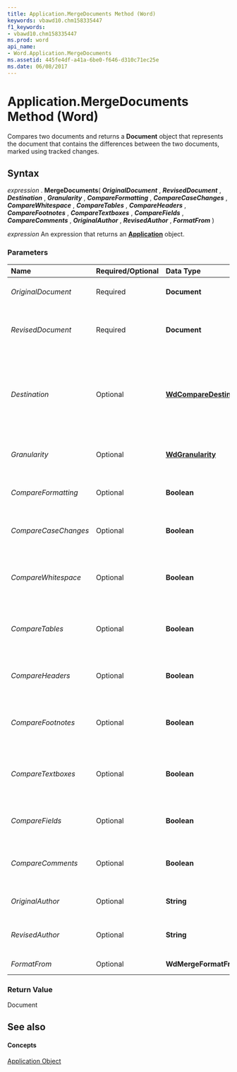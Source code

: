 ```yaml
---
title: Application.MergeDocuments Method (Word)
keywords: vbawd10.chm158335447
f1_keywords:
- vbawd10.chm158335447
ms.prod: word
api_name:
- Word.Application.MergeDocuments
ms.assetid: 445fe4df-a41a-6be0-f646-d310c71ec25e
ms.date: 06/08/2017
---
```



# Application.MergeDocuments Method (Word)

Compares two documents and returns a **Document** object that represents the document that contains the differences between the two documents, marked using tracked changes.


## Syntax

 _expression_ . **MergeDocuments**( **_OriginalDocument_** , **_RevisedDocument_** , **_Destination_** , **_Granularity_** , **_CompareFormatting_** , **_CompareCaseChanges_** , **_CompareWhitespace_** , **_CompareTables_** , **_CompareHeaders_** , **_CompareFootnotes_** , **_CompareTextboxes_** , **_CompareFields_** , **_CompareComments_** , **_OriginalAuthor_** , **_RevisedAuthor_** , **_FormatFrom_** )

 _expression_ An expression that returns an **[Application](application-object-word.md)** object.


### Parameters



|**Name**|**Required/Optional**|**Data Type**|**Description**|
|:-----|:-----|:-----|:-----|
| _OriginalDocument_|Required| **Document**|Specifies the path and file name of the original document.|
| _RevisedDocument_|Required| **Document**|Specifies the path and file name of the revised document to which to compare the original document.|
| _Destination_|Optional| **[WdCompareDestination](wdcomparedestination-enumeration-word.md)**|Specifies whether to create a new file or whether to mark the differences between the two documents in the original document or in the revised document. Default value is **wdCompareDestinationNew** .|
| _Granularity_|Optional| **[WdGranularity](wdgranularity-enumeration-word.md)**|Specifies whether changes are tracked by character or by word. Default value is **wdGranularityWordLevel** .|
| _CompareFormatting_|Optional| **Boolean**|Specifies whether to mark differences in formatting between the two documents. Default value is **True** .|
| _CompareCaseChanges_|Optional| **Boolean**|Specifies whether to mark differences in case between the two documents. Default value is **True** .|
| _CompareWhitespace_|Optional| **Boolean**|Specifies whether to mark differences in white space, such as paragraphs or spaces, between the two documents. Default value is **True** .|
| _CompareTables_|Optional| **Boolean**|Specifies whether to compare the differences in data contained in tables between the two documents. Default value is **True** .|
| _CompareHeaders_|Optional| **Boolean**|Specifies whether to compare differences in headers and footers between the two documents. Default value is **True** .|
| _CompareFootnotes_|Optional| **Boolean**|Specifies whether to compare differences in footnotes and endnotes between the two documents. Default value is **True** .|
| _CompareTextboxes_|Optional| **Boolean**|Specifies whether to compare differences in the data contained within text boxes between the two documents. Default value is **True** .|
| _CompareFields_|Optional| **Boolean**|Specifies whether to compare differences in fields between the two documents. Default value is **True** .|
| _CompareComments_|Optional| **Boolean**|Specifies whether to compare differences in comments between the two documents. Default value is **True** .|
| _OriginalAuthor_|Optional| **String**|Specifies the name of the author of the original document.|
| _RevisedAuthor_|Optional| **String**|Specifies the name of the person to use for unattributed changes after merging two documents.|
| _FormatFrom_|Optional| **WdMergeFormatFrom**|Specifies the document from which to retain formatting.|

### Return Value

Document


## See also


#### Concepts


[Application Object](application-object-word.md)

